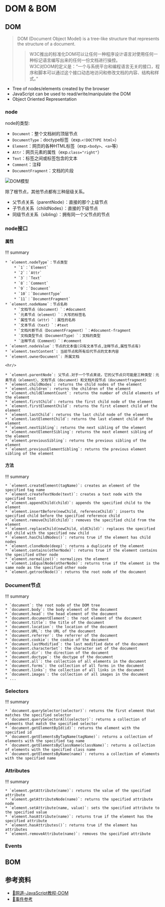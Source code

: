 # DOM & BOM

## DOM

> DOM (Document Object Model) is a tree-like structure that represents the structure of a document.
>> W3C推出的标准化DOM可以让任何一种程序设计语言对使用任何一种标记语言编写出来的任何一份文档进行操控。  
>> W3C对DOM的定义是：“一个与系统平台和编程语言无关的接口，程序和脚本可以通过这个接口动态地访问和修改文档的内容、结构和样式。”

* Tree of nodes/elements created by the browser
* JavaScript can be used to read/write/manipulate the DOM
* Object Oriented Representation

### node

node的类型:

* `Document`：整个文档树的顶层节点
* `DocumentType`：doctype标签（exp.`<!DOCTYPE html>`）
* `Element`：网页的各种HTML标签（exp.`<body>`、`<a>`等）
* `Attr`：网页元素的属性（exp.`class="right"`）
* `Text`：标签之间或标签包含的文本
* `Comment`：注释
* `DocumentFragment`：文档的片段

![DOM模型](https://upload.wikimedia.org/wikipedia/commons/thumb/5/5a/DOM-model.svg/440px-DOM-model.svg.png)

除了根节点，其他节点都有三种层级关系。

* 父节点关系（parentNode）：直接的那个上级节点
* 子节点关系（childNodes）：直接的下级节点
* 同级节点关系（sibling）：拥有同一个父节点的节点

### node接口

#### 属性

!!! summary

    * `element.nodeType`：节点类型
        * `1`：`Element`
        * `2`：`Attr`
        * `3`：`Text`
        * `8`：`Comment`
        * `9`：`Document`
        * `10`：`DocumentType`
        * `11`：`DocumentFragment`
    * `element.nodeName`：节点名称
        * `文档节点（document）`：#document
        * `元素节点（element）`：大写的标签名
        * `属性节点（attr）`：属性的名称
        * `文本节点（text）`：#text
        * `文档片断节点（DocumentFragment）`：#document-fragment
        * `文档类型节点（DocumentType）`：文档的类型
        * `注释节点（Comment）`：#comment
    * `element.nodeValue`：节点的文本值(只有文本节点,注释节点,属性节点有)
    * `element.textContent`: 当前节点和所有后代节点的文本内容
    * `element.ownerDocument`: 所属文档

    <hr/>

    * `element.parentNode`: 父节点.对于一个节点来说，它的父节点只可能是三种类型：元素节点（element）、文档节点（document）和文档片段节点（documentfragment）
    * `element.childNodes`: returns the child nodes of the element
    * `element.children`: returns the children of the element
    * `element.childElementCount`: returns the number of child elements of the element
    * `element.firstChild`: returns the first child node of the element
    * `element.firstElementChild`: returns the first element child of the element
    * `element.lastChild`: returns the last child node of the element
    * `element.lastElementChild`: returns the last element child of the element
    * `element.nextSibling`: returns the next sibling of the element
    * `element.nextElementSibling`: returns the next element sibling of the element
    * `element.previousSibling`: returns the previous sibling of the element
    * `element.previousElementSibling`: returns the previous element sibling of the element

#### 方法

!!! summary

    * `element.createElement(tagName)`: creates an element of the specified tag name
    * `element.createTextNode(text)`: creates a text node with the specified text
    * `element.appendChild(child)`: appends the specified child to the element
    * `element.insertBefore(newChild, referenceChild)`: inserts the specified child before the specified reference child
    * `element.removeChild(child)`: removes the specified child from the element
    * `element.replaceChild(newChild, oldChild)`: replaces the specified old child with the specified new child
    * `element.hasChildNodes()`: returns true if the element has child nodes
    * `element.cloneNode(deep)`: returns a duplicate of the element
    * `element.contains(otherNode)`: returns true if the element contains the specified other node
    * `element.normalize()`: normalizes the element
    * `element.isEqualNode(otherNode)`: returns true if the element is the same node as the specified other node
    * `element.getrootNode()`: returns the root node of the document

### Document节点

!!! summary

    * `document`: the root node of the DOM tree
    * `document.body`: the body element of the document
    * `document.head`: the head element of the document
    * `document.documentElement`: the root element of the document
    * `document.title`: the title of the document
    * `document.location`: the location of the document
    * `document.URL`: the URL of the document
    * `document.referrer`: the referrer of the document
    * `document.cookie`: the cookie of the document
    * `document.lastModified`: the last modified date of the document
    * `document.characterSet`: the character set of the document
    * `document.dir`: the direction of the document
    * `document.doctype`: the doctype of the document
    * `document.all`: the collection of all elements in the document
    * `document.forms`: the collection of all forms in the document
    * `document.links`: the collection of all links in the document
    * `document.images`: the collection of all images in the document
    * ...

### Selectors

!!! summary

    * `document.querySelector(selector)`: returns the first element that matches the specified selector
    * `document.querySelectorAll(selector)`: returns a collection of elements that match the specified selector
    * `document.getElementById(id)`: returns the element with the specified id
    * `document.getElementsByTagName(tagName)`: returns a collection of elements with the specified tag name
    * `document.getElementsByClassName(className)`: returns a collection of elements with the specified class name
    * `document.getElementsByName(name)`: returns a collection of elements with the specified name

### Attributes

!!! summary

    * `element.getAttribute(name)`: returns the value of the specified attribute
    * `element.getAttributeNode(name)`: returns the specified attribute node
    * `element.setAttribute(name, value)`: sets the specified attribute to the specified value
    * `element.hasAttribute(name)`: returns true if the element has the specified attribute
    * `element.hasAttributes()`: returns true if the element has attributes
    * `element.removeAttribute(name)`: removes the specified attribute

### Events

## BOM

## 参考资料

* [🔗网道-JavaScript教程-DOM](https://wangdoc.com/javascript/dom/index.html)
* [🔗事件参考](https://developer.mozilla.org/zh-CN/docs/Web/Events)
